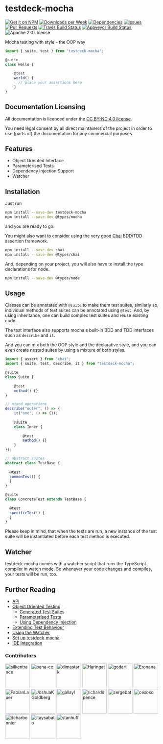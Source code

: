 # testdeck-mocha

[![Get it on NPM](https://img.shields.io/npm/v/testdeck-mocha.svg)](https://www.npmjs.com/package/testdeck-mocha)
[![Downloads per Week](https://img.shields.io/npm/dw/testdeck-mocha.svg)](https://www.npmjs.com/package/testdeck-mocha)
[![Dependencies](https://img.shields.io/librariesio/github/pana-cc/testdeck-mocha.svg)](https://libraries.io/npm/testdeck-mocha)
[![Issues](https://img.shields.io/github/issues/testdeck/testdeck.svg)](https://github.com/testdeck/testdeck/issues)
[![Pull Requests](https://img.shields.io/github/issues-pr/testdeck/testdeck.svg)](https://github.com/testdeck/testdeck/pulls)
[![Travis Build Status](https://img.shields.io/travis/testdeck/testdeck/master.svg)](https://travis-ci.org/testdeck/testdeck)
[![Appveyor Build Status](https://img.shields.io/appveyor/ci/testdeck/testdeck.svg)](https://ci.appveyor.com/project/testdeck/testdeck)
![Apache 2.0 License](https://img.shields.io/npm/l/testdeck-mocha.svg)

Mocha testing with style - the OOP way

```TypeScript
import { suite, test } from "testdeck-mocha";

@suite
class Hello {
  
    @test
    world() {
      // place your assertions here
    }
}
```

## Documentation Licensing

All documentation is licenced under the [CC BY-NC 4.0 license](https://creativecommons.org/licenses/by-nc/4.0/).

You need legal consent by all direct maintainers of the project in order to use (parts of) the documentation for any 
commercial purposes.

## Features

- Object Oriented Interface
- Parameterised Tests
- Dependency Injection Support
- Watcher

## Installation

Just run

```bash
npm install --save-dev testdeck-mocha
npm install --save-dev @types/mocha
```

and you are ready to go.

You might also want to consider using the very good [Chai](https://github.com/chaijs/chai) BDD/TDD assertion framework.

```bash
npm install --save-dev chai
npm install --save-dev @types/chai
```

And, depending on your project, you will also have to install the type declarations for node.

```bash
npm install --save-dev @types/node
```

## Usage

Classes can be annotated with ``@suite`` to make them test suites, similarly so, individual methods of test suites can
be annotated using ``@test``. And, by using inheritance, one can build complex test suites and reuse existing 
code.

The test interface also supports mocha's built-in BDD and TDD interfaces such as ``describe`` and ``it``. 

And you can mix both the OOP style and the declarative style, and you can even create nested suites by using a mixture
of both styles.

```TypeScript
import { assert } from "chai";
import { suite, test, describe, it } from "testdeck-mocha";

@suite
class Suite {
  
    @test
    method() {}
}

// mixed operations
describe("outer", () => {
    it("one", () => {});
    
    @suite
    class Inner {
      
        @test
        method() {}
    }
});

// abstract suites
abstract class TestBase {
  
  @test
  commonTest() {
  }
}

@suite
class ConcreteTest extends TestBase {
  
  @test
  specificTest() {
  }
}
```

Please keep in mind, that when the tests are run, a new instance of the test suite will be instantiated before each test
method is executed.

## Watcher

testdeck-mocha comes with a watcher script that runs the TypeScript compiler in watch mode. So whenever your code 
changes and compiles, your tests will be run, too.

## Further Reading

 - [API](https://github.com/testdeck/testdeck/blob/master/docs/api.md)
 - [Object Oriented Testing](https://github.com/testdeck/testdeck/blob/master/docs/oop.md)
   - [Generated Test Suites](https://github.com/testdeck/testdeck/blob/master/docs/oop_generated.md)
   - [Parameterised Tests](https://github.com/testdeck/testdeck/blob/master/docs/oop_params.md)
   - [Using Dependency Injection](https://github.com/testdeck/testdeck/blob/master/docs/di.md)
 - [Extending Test Behaviour](https://github.com/testdeck/testdeck/blob/master/docs/extendbehave.md)
 - [Using the Watcher](https://github.com/testdeck/testdeck/blob/master/docs/watcher.md)
 - [Set up testdeck-mocha](https://github.com/testdeck/testdeck/blob/master/docs/setup.md)
 - [IDE Integration](https://github.com/testdeck/testdeck/blob/master/docs/ide.md)

### Contributors

[//]: contributor-faces
<a href="https://github.com/silkentrance"><img src="https://avatars3.githubusercontent.com/u/6068824?v=4" title="silkentrance" width="80" height="80"></a>
<a href="https://github.com/pana-cc"><img src="https://avatars2.githubusercontent.com/u/24751471?v=4" title="pana-cc" width="80" height="80"></a>
<a href="https://github.com/dimastark"><img src="https://avatars3.githubusercontent.com/u/11780431?v=4" title="dimastark" width="80" height="80"></a>
<a href="https://github.com/Haringat"><img src="https://avatars1.githubusercontent.com/u/3000678?v=4" title="Haringat" width="80" height="80"></a>
<a href="https://github.com/godart"><img src="https://avatars2.githubusercontent.com/u/5794761?v=4" title="godart" width="80" height="80"></a>
<a href="https://github.com/Eronana"><img src="https://avatars3.githubusercontent.com/u/9164153?v=4" title="Eronana" width="80" height="80"></a>
<a href="https://github.com/FabianLauer"><img src="https://avatars0.githubusercontent.com/u/2205595?v=4" title="FabianLauer" width="80" height="80"></a>
<a href="https://github.com/JoshuaKGoldberg"><img src="https://avatars1.githubusercontent.com/u/3335181?v=4" title="JoshuaKGoldberg" width="80" height="80"></a>
<a href="https://github.com/gallayl"><img src="https://avatars0.githubusercontent.com/u/16716099?v=4" title="gallayl" width="80" height="80"></a>
<a href="https://github.com/richardspence"><img src="https://avatars2.githubusercontent.com/u/9914123?v=4" title="richardspence" width="80" height="80"></a>
<a href="https://github.com/sergebat"><img src="https://avatars1.githubusercontent.com/u/5421460?v=4" title="sergebat" width="80" height="80"></a>
<a href="https://github.com/cexoso"><img src="https://avatars2.githubusercontent.com/u/11764107?v=4" title="cexoso" width="80" height="80"></a>
<a href="https://github.com/dcharbonnier"><img src="https://avatars3.githubusercontent.com/u/6220422?v=4" title="dcharbonnier" width="80" height="80"></a>
<a href="https://github.com/itaysabato"><img src="https://avatars0.githubusercontent.com/u/2768658?v=4" title="itaysabato" width="80" height="80"></a>
<a href="https://github.com/stanhuff"><img src="https://avatars2.githubusercontent.com/u/4603784?v=4" title="stanhuff" width="80" height="80"></a>

[//]: contributor-faces
